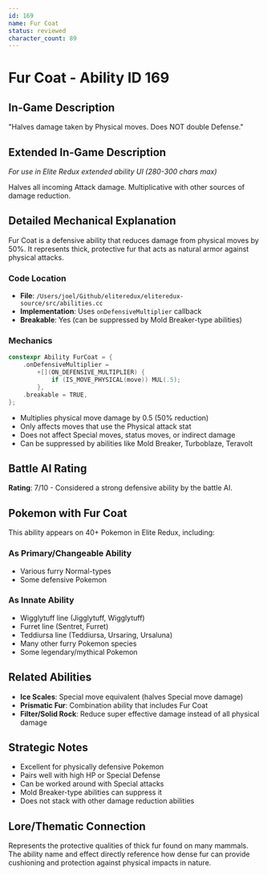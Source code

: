 ```yaml
---
id: 169
name: Fur Coat
status: reviewed
character_count: 89
---
```


# Fur Coat - Ability ID 169

## In-Game Description
"Halves damage taken by Physical moves. Does NOT double Defense."

## Extended In-Game Description
*For use in Elite Redux extended ability UI (280-300 chars max)*

Halves all incoming Attack damage. Multiplicative with other sources of damage reduction.

## Detailed Mechanical Explanation

Fur Coat is a defensive ability that reduces damage from physical moves by 50%. It represents thick, protective fur that acts as natural armor against physical attacks.

### Code Location
- **File**: `/Users/joel/Github/eliteredux/eliteredux-source/src/abilities.cc`
- **Implementation**: Uses `onDefensiveMultiplier` callback
- **Breakable**: Yes (can be suppressed by Mold Breaker-type abilities)

### Mechanics
```cpp
constexpr Ability FurCoat = {
    .onDefensiveMultiplier =
        +[](ON_DEFENSIVE_MULTIPLIER) {
            if (IS_MOVE_PHYSICAL(move)) MUL(.5);
        },
    .breakable = TRUE,
};
```

- Multiplies physical move damage by 0.5 (50% reduction)
- Only affects moves that use the Physical attack stat
- Does not affect Special moves, status moves, or indirect damage
- Can be suppressed by abilities like Mold Breaker, Turboblaze, Teravolt

## Battle AI Rating
**Rating**: 7/10 - Considered a strong defensive ability by the battle AI.

## Pokemon with Fur Coat
This ability appears on 40+ Pokemon in Elite Redux, including:

### As Primary/Changeable Ability
- Various furry Normal-types
- Some defensive Pokemon

### As Innate Ability
- Wigglytuff line (Jigglytuff, Wigglytuff)
- Furret line (Sentret, Furret) 
- Teddiursa line (Teddiursa, Ursaring, Ursaluna)
- Many other furry Pokemon species
- Some legendary/mythical Pokemon

## Related Abilities
- **Ice Scales**: Special move equivalent (halves Special move damage)
- **Prismatic Fur**: Combination ability that includes Fur Coat
- **Filter/Solid Rock**: Reduce super effective damage instead of all physical damage

## Strategic Notes
- Excellent for physically defensive Pokemon
- Pairs well with high HP or Special Defense
- Can be worked around with Special attacks
- Mold Breaker-type abilities can suppress it
- Does not stack with other damage reduction abilities

## Lore/Thematic Connection
Represents the protective qualities of thick fur found on many mammals. The ability name and effect directly reference how dense fur can provide cushioning and protection against physical impacts in nature.
